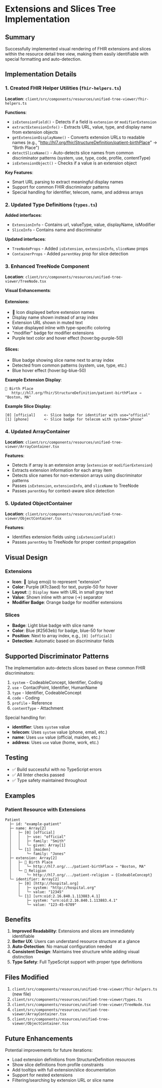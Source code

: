 # Extensions and Slices Tree Implementation

## Summary

Successfully implemented visual rendering of FHIR extensions and slices within the resource detail tree view, making them easily identifiable with special formatting and auto-detection.

## Implementation Details

### 1. Created FHIR Helper Utilities (`fhir-helpers.ts`)

**Location**: `client/src/components/resources/unified-tree-viewer/fhir-helpers.ts`

**Functions**:
- `isExtensionField()` - Detects if a field is `extension` or `modifierExtension`
- `extractExtensionInfo()` - Extracts URL, value, type, and display name from extension objects
- `getExtensionDisplayName()` - Converts extension URLs to readable names (e.g., "http://hl7.org/fhir/StructureDefinition/patient-birthPlace" → "Birth Place")
- `detectSliceName()` - Auto-detects slice names from common discriminator patterns (system, use, type, code, profile, contentType)
- `isExtensionObject()` - Checks if a value is an extension object

**Key Features**:
- Smart URL parsing to extract meaningful display names
- Support for common FHIR discriminator patterns
- Special handling for identifier, telecom, name, and address arrays

### 2. Updated Type Definitions (`types.ts`)

**Added interfaces**:
- `ExtensionInfo` - Contains url, valueType, value, displayName, isModifier
- `SliceInfo` - Contains name and discriminator

**Updated interfaces**:
- `TreeNodeProps` - Added `isExtension`, `extensionInfo`, `sliceName` props
- `ContainerProps` - Added `parentKey` prop for slice detection

### 3. Enhanced TreeNode Component

**Location**: `client/src/components/resources/unified-tree-viewer/TreeNode.tsx`

**Visual Enhancements**:

#### Extensions:
- 🔌 Icon displayed before extension names
- Display name shown instead of array index
- Extension URL shown in muted text
- Value displayed inline with type-specific coloring
- "modifier" badge for modifier extensions
- Purple text color and hover effect (hover:bg-purple-50)

#### Slices:
- Blue badge showing slice name next to array index
- Detected from common patterns (system, use, type, etc.)
- Blue hover effect (hover:bg-blue-50)

**Example Extension Display**:
```
🔌 Birth Place
   http://hl7.org/fhir/StructureDefinition/patient-birthPlace → "Boston, MA"
```

**Example Slice Display**:
```
[0] [official]    <- Slice badge for identifier with use="official"
[1] [phone]       <- Slice badge for telecom with system="phone"
```

### 4. Updated ArrayContainer

**Location**: `client/src/components/resources/unified-tree-viewer/ArrayContainer.tsx`

**Features**:
- Detects if array is an extension array (`extension` or `modifierExtension`)
- Extracts extension information for each array item
- Detects slice names for non-extension arrays using discriminator patterns
- Passes `isExtension`, `extensionInfo`, and `sliceName` to TreeNode
- Passes `parentKey` for context-aware slice detection

### 5. Updated ObjectContainer

**Location**: `client/src/components/resources/unified-tree-viewer/ObjectContainer.tsx`

**Features**:
- Identifies extension fields using `isExtensionField()`
- Passes `parentKey` to TreeNode for proper context propagation

## Visual Design

### Extensions
- **Icon**: 🔌 (plug emoji) to represent "extension"
- **Color**: Purple (#7c3aed) for text, purple-50 for hover
- **Layout**: `🔌 Display Name` with URL in small gray text
- **Value**: Shown inline with arrow (→) separator
- **Modifier Badge**: Orange badge for modifier extensions

### Slices
- **Badge**: Light blue badge with slice name
- **Color**: Blue (#2563eb) for badge, blue-50 for hover
- **Position**: Next to array index, e.g., `[0] [official]`
- **Detection**: Automatic based on discriminator fields

## Supported Discriminator Patterns

The implementation auto-detects slices based on these common FHIR discriminators:
1. `system` - CodeableConcept, Identifier, Coding
2. `use` - ContactPoint, Identifier, HumanName
3. `type` - Identifier, CodeableConcept
4. `code` - Coding
5. `profile` - Reference
6. `contentType` - Attachment

Special handling for:
- **identifier**: Uses `system` value
- **telecom**: Uses `system` value (phone, email, etc.)
- **name**: Uses `use` value (official, maiden, etc.)
- **address**: Uses `use` value (home, work, etc.)

## Testing

- ✅ Build successful with no TypeScript errors
- ✅ All linter checks passed
- ✅ Type safety maintained throughout

## Examples

### Patient Resource with Extensions
```
Patient
  ├─ id: "example-patient"
  ├─ name: Array[2]
  │   ├─ [0] [official]
  │   │   ├─ use: "official"
  │   │   ├─ family: "Smith"
  │   │   └─ given: Array[1]
  │   └─ [1] [maiden]
  │       └─ family: "Jones"
  ├─ extension: Array[2]
  │   ├─ 🔌 Birth Place
  │   │   └─ http://hl7.org/.../patient-birthPlace → "Boston, MA"
  │   └─ 🔌 Religion
  │       └─ http://hl7.org/.../patient-religion → {CodeableConcept}
  └─ identifier: Array[2]
      ├─ [0] [http://hospital.org]
      │   ├─ system: "http://hospital.org"
      │   └─ value: "12345"
      └─ [1] [urn:oid:2.16.840.1.113883.4.1]
          ├─ system: "urn:oid:2.16.840.1.113883.4.1"
          └─ value: "123-45-6789"
```

## Benefits

1. **Improved Readability**: Extensions and slices are immediately identifiable
2. **Better UX**: Users can understand resource structure at a glance
3. **Auto-Detection**: No manual configuration needed
4. **Consistent Design**: Maintains tree structure while adding visual distinction
5. **Type Safety**: Full TypeScript support with proper type definitions

## Files Modified

1. `client/src/components/resources/unified-tree-viewer/fhir-helpers.ts` (new file)
2. `client/src/components/resources/unified-tree-viewer/types.ts`
3. `client/src/components/resources/unified-tree-viewer/TreeNode.tsx`
4. `client/src/components/resources/unified-tree-viewer/ArrayContainer.tsx`
5. `client/src/components/resources/unified-tree-viewer/ObjectContainer.tsx`

## Future Enhancements

Potential improvements for future iterations:
- Load extension definitions from StructureDefinition resources
- Show slice definitions from profile constraints
- Add tooltips with full extension/slice documentation
- Support for nested extensions
- Filtering/searching by extension URL or slice name

